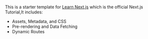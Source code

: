 This is a starter template for [Learn Next.js](https://nextjs.org/learn)
which is the official Next.js Tutorial,It includes:
- Assets, Metadata, and CSS
- Pre-rendering and Data Fetching
- Dynamic Routes
